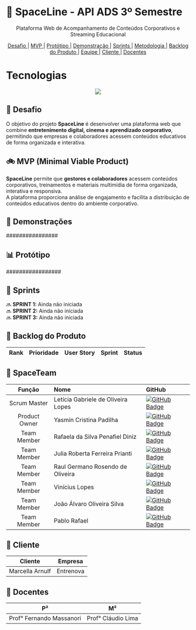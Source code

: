 # 🚀 SpaceLine - API ADS 3º Semestre

<p align="center">
  Plataforma Web de Acompanhamento de Conteúdos Corporativos e Streaming Educacional
</p>

<p align = "center">
  <a href = "#desafio"> Desafio </a>  |   
  <a href = "#mvp"> MVP </a>  |
  <a href ="#prototipo"> Protótipo </a>  | 
  <a href = "#demo"> Demonstração </a>  |
  <a href = "#sprint"> Sprints </a> |
  <a href = "#metodologia"> Metodologia </a> |  
  <a href = "#backlog"> Backlog do Produto </a>  | 
  <a href = "#equipe"> Equipe </a>  |
   <a href = "#cliente"> Cliente </a>  |     
  <a href = "#docentes"> Docentes </a>
</p>

# Tecnologias
<div align="center">
  <img   src="https://go-skill-icons.vercel.app/api/icons?i=canva,css,figma,git,github,vscode,python,jira,excel,ollama,javascript,typescript,html,googlecolab,react,nodejs,ngrok,gemini&perline=9" />
</div>


## 📃 Desafio
<a id="desafio"></a>

O objetivo do projeto **SpaceLine** é desenvolver uma plataforma web que combine **entretenimento digital, cinema e aprendizado corporativo**, permitindo que empresas e colaboradores acessem conteúdos educativos de forma organizada e interativa.



## 🚲 MVP (Minimal Viable Product)
<a id="mvp"></a>

**SpaceLine** permite que **gestores e colaboradores** acessem conteúdos corporativos, treinamentos e materiais multimídia de forma organizada, interativa e responsiva.  
A plataforma proporciona análise de engajamento e facilita a distribuição de conteúdos educativos dentro do ambiente corporativo.



## 📼 Demonstrações

################

## 📊 Protótipo

#################

## 📅 Sprints
<a id="sprint"></a>

🔜 **SPRINT 1:** Ainda não iniciada <br>
🔜 **SPRINT 2:** Ainda não iniciada <br>
🔜 **SPRINT 3:** Ainda não iniciada 



## 🐙 Backlog do Produto
<a id="backlog"></a>

| Rank | Prioridade | User Story | Sprint | Status |
| :--: | :--------: | :----------------------------------------------------------: | :----: | :----: |




## 🫧 SpaceTeam
<a id="equipe"></a>

| Função         | Nome                                | GitHub |
| :------------: | :--------------------------------- | :---------------- |
| Scrum Master   | Letícia Gabriele de Oliveira Lopes | [![GitHub Badge](https://img.shields.io/badge/GitHub-111217?style=flat-square&logo=github&logoColor=white)](https://github.com/Leti-10) |
| Product Owner  | Yasmin Cristina Padilha            | [![GitHub Badge](https://img.shields.io/badge/GitHub-111217?style=flat-square&logo=github&logoColor=white)](https://github.com/yaspadilha) |
| Team Member    | Rafaela da Silva Penafiel Diniz    | [![GitHub Badge](https://img.shields.io/badge/GitHub-111217?style=flat-square&logo=github&logoColor=white)](https://github.com/rafaelapenafiel) |
| Team Member    | Julia Roberta Ferreira Prianti     | [![GitHub Badge](https://img.shields.io/badge/GitHub-111217?style=flat-square&logo=github&logoColor=white)](https://github.com/juliaprianti06) |
| Team Member    | Raul Germano Rosendo de Oliveira   | [![GitHub Badge](https://img.shields.io/badge/GitHub-111217?style=flat-square&logo=github&logoColor=white)](https://github.com/Raul-Germano-Rosendo) |
| Team Member    | Vinícius Lopes                     | [![GitHub Badge](https://img.shields.io/badge/GitHub-111217?style=flat-square&logo=github&logoColor=white)](https://github.com/Vlopes7) |
| Team Member    | João Álvaro Oliveira Silva         | [![GitHub Badge](https://img.shields.io/badge/GitHub-111217?style=flat-square&logo=github&logoColor=white)](https://github.com/JoaoAlv4ro) |
| Team Member    | Pablo Rafael                       | [![GitHub Badge](https://img.shields.io/badge/GitHub-111217?style=flat-square&logo=github&logoColor=white)](https://github.com/Rafa0709) |



## 💫 Cliente
<a id="cliente"></a>

| Cliente | Empresa |
| :-----: | :---: |
| Marcella Arnulf | Entrenova|



## 🏫 Docentes
<a id="docentes"></a>

| P² | M² |
| :-------------: | :-------------: |
| Prof° Fernando Massanori | Prof° Cláudio Lima |
